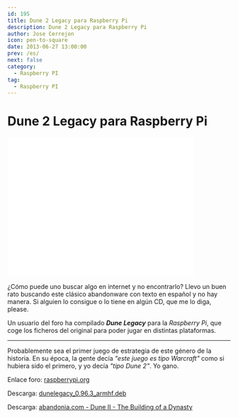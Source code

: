 ```yaml
---
id: 195
title: Dune 2 Legacy para Raspberry Pi
description: Dune 2 Legacy para Raspberry Pi
author: Jose Cerrejon
icon: pen-to-square
date: 2013-06-27 13:00:00
prev: /es/
next: false
category:
  - Raspberry PI
tag:
  - Raspberry PI
---
```


# Dune 2 Legacy para Raspberry Pi

<iframe width="420" height="315" src="//www.youtube.com/embed/qcogUiz3yFk" frameborder="0" allowfullscreen></iframe>

¿Cómo puede uno buscar algo en internet y no encontrarlo? Llevo un buen rato buscando este clásico abandonware con texto en español y no hay manera. Si alguien lo consigue o lo tiene en algún CD, que me lo diga, please.

Un usuario del foro ha compilado ***Dune Legacy*** para la *Raspberry Pi*, que coge los ficheros del original para poder jugar en distintas plataformas.

- - -
Probablemente sea el primer juego de estrategia de este género de la historia. En su época, la gente decía *"este juego es tipo Warcraft"* como si hubiera sido el primero, y yo decía *"tipo Dune 2"*. Yo gano.

Enlace foro: [raspberrypi.org](http://www.raspberrypi.org/phpBB3/viewtopic.php?f=78&t=48057)

Descarga: [dunelegacy_0.96.3_armhf.deb](http://www.pandemonium.be/file.php?name=4CE6FC4D6F4F099949A6F42C9473073C5D0916D81CFFDCDD3CD53C10EE90AFB5)

Descarga: [abandonia.com - 
Dune II - The Building of a Dynasty](http://www.abandonia.com/en/games/36/Dune+II+-+The+Building+of+a+Dynasty.html)